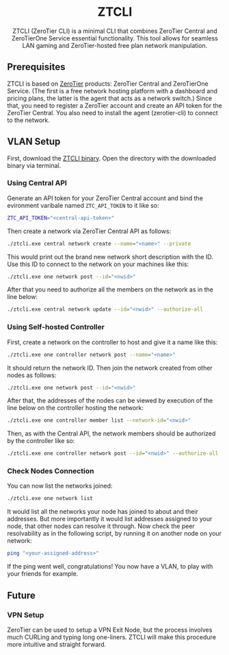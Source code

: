 <h1 style="text-align:center;">ZTCLI</h1>

<p style="text-align:center;">
ZTCLI (ZeroTier CLI) is a minimal CLI that combines ZeroTier Central and
ZeroTierOne Service essential functionality. This tool allows for seamless
LAN gaming and ZeroTier-hosted free plan network manipulation.
</p>

## Prerequisites

ZTCLI is based on [ZeroTier](https://www.zerotier.com/) products: ZeroTier
Central and ZeroTierOne Service. (The first is a free network hosting platform
with a dashboard and pricing plans, the latter is the agent that acts as a
network switch.) Since that, you need to register a ZeroTier account and create
an API token for the ZeroTier Central. You also need to install the agent
(zerotier-cli) to connect to the network.

## VLAN Setup

First, download the [ZTCLI binary](https://github.com/mkashirin/ztcli/releases/download/0.1.0/).
Open the directory with the downloaded binary via terminal.

### Using Central API

Generate an API token for your ZeroTier Central account and bind the evironment
varibale named `ZTC_API_TOKEN` to it like so:
```bash
ZTC_API_TOKEN="<central-api-token>"
```
Then create a network via ZeroTier Central API as follows:
```bash
./ztcli.exe central network create --name="<name>" --private 
```
This would print out the brand new network short description with the ID. Use
this ID to connect to the network on your machines like this:
```bash
./ztcli.exe one network post --id="<nwid>"
```
After that you need to authorize all the members on the network as in the line
below:
```bash
./ztcli.exe central network update --id="<nwid>" --authorize-all
```

### Using Self-hosted Controller

First, create a network on the controller to host and give it a name like this:
```bash
./ztcli.exe one controller network post --name="<name>"
```
It should return the network ID. Then join the network created from other
nodes as follows:
```bash
./ztcli.exe one network post --id="<nwid>"
```
After that, the addresses of the nodes can be viewed by execution of the line
below on the controller hosting the network:
```bash
./ztcli.exe one controller member list --network-id="<nwid>"
```
Then, as with the Central API, the network members should be authorized by the
controller like so:
```bash
./ztcli.exe one controller network post --id="<nwid>" --authorize-all
```

### Check Nodes Connection

You can now list the networks joined:
```bash
./ztcli.exe one network list
```
It would list all the networks your node has joined to about and their addresses.
But more importantly it would list addresses assigned to your node, that other nodes
can resolve it through. Now check the peer resolvability as in the following script,
by running it on another node on your network:
```bash
ping "<your-assigned-address>"
```

If the ping went well, congratulations! You now have a VLAN, to play with your
friends for example.

## Future

### VPN Setup

ZeroTier can be used to setup a VPN Exit Node, but the process involves much
CURLing and typing long one-liners. ZTCLI will make this procedure more
intuitive and straight forward.
